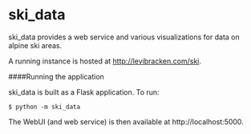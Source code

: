 ski_data
========

  ski_data provides a web service and various visualizations for data on alpine ski areas.
  
  A running instance is hosted at http://levibracken.com/ski.
  
  
####Running the application

ski_data is built as a Flask application. To run:

    $ python -m ski_data

The WebUI (and web service) is then available at http://localhost:5000.
